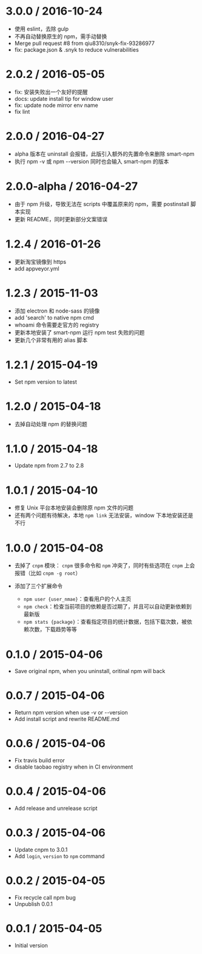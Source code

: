 
3.0.0 / 2016-10-24
==================

  * 使用 eslint，去除 gulp
  * 不再自动替换原生的 npm，需手动替换
  * Merge pull request #8 from qiu8310/snyk-fix-93286977
  * fix: package.json & .snyk to reduce vulnerabilities

2.0.2 / 2016-05-05
==================

  * fix: 安装失败出一个友好的提醒
  * docs: update install tip for window user
  * fix: update node mirror env name
  * fix lint

2.0.0 / 2016-04-27
==================

 * alpha 版本在 uninstall 会报错，此版引入额外的先置命令来删除 smart-npm
 * 执行 npm -v 或 npm --version 同时也会输入 smart-npm 的版本


2.0.0-alpha / 2016-04-27
========================
  
 * 由于 npm 升级，导致无法在 scripts 中覆盖原来的 npm，需要 postinstall 脚本实现
 * 更新 README，同时更新部分文案错误


1.2.4 / 2016-01-26
==================

  * 更新淘宝镜像到 https
  * add appveyor.yml

1.2.3 / 2015-11-03
==================

  * 添加 electron 和 node-sass 的镜像
  * add 'search' to native npm cmd
  * whoami 命令需要走官方的 registry
  * 更新本地安装了 smart-npm 运行 npm test 失败的问题
  * 更新几个非常有用的 alias 脚本

1.2.1 / 2015-04-19
==================

  * Set npm version to latest

1.2.0 / 2015-04-18
==================

  * 去掉自动处理 npm 的替换问题

1.1.0 / 2015-04-18
==================

  * Update npm from 2.7 to 2.8

1.0.1 / 2015-04-10
==================

 * 修复 Unix 平台本地安装会删除原 npm 文件的问题
 * 还有两个问题有待解决，本地 `npm link` 无法安装，window 下本地安装还是不行 


1.0.0 / 2015-04-08
==================

  * 去掉了 `cnpm` 模块： `cnpm` 很多命令和 `npm` 冲突了，同时有些选项在 `cnpm` 上会报错（比如 `cnpm -g root`）
  * 添加了三个扩展命令
    
    - `npm user {user_nmae}`：查看用户的个人主页
    - `npm check`：检查当前项目的依赖是否过期了，并且可以自动更新依赖到最新版
    - `npm stats {package}`：查看指定项目的统计数据，包括下载次数，被依赖次数，下载趋势等等    



0.1.0 / 2015-04-06
==================

  * Save original npm, when you uninstall, oritinal npm will back


0.0.7 / 2015-04-06
==================

  * Return npm version when use -v or --version
  * Add install script and rewrite README.md


0.0.6 / 2015-04-06
==================

  * Fix travis build error
  * disable taobao registry when in CI environment


0.0.4 / 2015-04-06
==================

  * Add release and unrelease script


0.0.3 / 2015-04-06
==================

  * Update cnpm to 3.0.1
  * Add `login`, `version` to `npm` command


0.0.2 / 2015-04-05
==================

  * Fix recycle call npm bug
  * Unpublish 0.0.1

0.0.1 / 2015-04-05
==================

  *  Initial version
